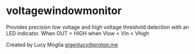 # voltagewindowmonitor

Provides precision low voltage and high voltage threshold detection with an LED indicator. When OUT = HIGH when Vlow < Vin < Vhigh

Created by Lucy Moglia <eigenlucy@proton.me>
